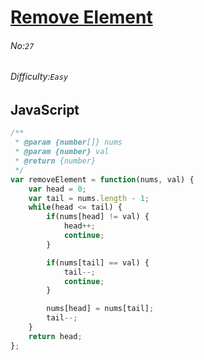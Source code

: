 # [Remove Element](https://leetcode.com/problems/remove-element/)
###### No:`27`
###### Difficulty:`Easy`
## JavaScript

```javascript
/**
 * @param {number[]} nums
 * @param {number} val
 * @return {number}
 */
var removeElement = function(nums, val) {
    var head = 0;
    var tail = nums.length - 1;
    while(head <= tail) {
        if(nums[head] != val) {
            head++;
            continue;
        }

        if(nums[tail] == val) {
            tail--;
            continue;
        }

        nums[head] = nums[tail];
        tail--;
    }
    return head;
};
```
